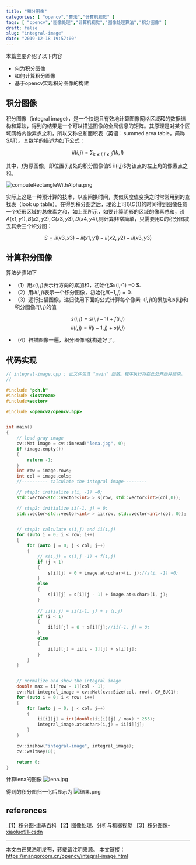 ```yaml
---
title: "积分图像"
categories: [ "opencv","算法","计算机视觉" ]
tags: [ "opencv","图像处理","计算机视觉","图像处理算法","积分图像" ]
draft: false
slug: "integral-image"
date: "2019-12-18 19:57:00"
---
```


本篇主要介绍了以下内容

- 何为积分图像
- 如何计算积分图像
- 基于opencv实现积分图像的构建

## 积分图像


积分图像（integral image），是一个快速且有效地计算图像网格区域**和**的数据结构和算法，得到的结果是一个可以描述图像的全局信息的矩阵。其原理是对某个区域网格内像素点之和，所以又称总和面积表（英语：summed area table，简称SAT）。其数学的描述为如下公式：

$$ii(i,j) = \sum_{k \leq i, l\leq j} f(k,l)$$

其中，$f$为原图像，即位置$(i,j)$处的积分图像值$ ii(i,j)$为该点的左上角的像素点之和。

![computeRectangleWithAlpha.png][1]

实际上这是一种预计算的技术，以空间换时间，类似灰度值变换之时常常用到的查找表（look up table）。在得到积分图之后，理论上可以$O(1)$的时间得到图像任意一个矩形区域的总像素之和，如上图所示，如要计算阴影的区域的像素总和，设$A(x1,y1),B(x2,y2),C(x3,y3),D(x4,y4)$,则计算非常简单，只需要用C的积分图减去其余三个积分图：

$$S = ii(x3,x3) - ii(x1,y1) - ii(x2,y2) - ii(x3,y3)$$

## 计算积分图像

算法步骤如下

- （1）用$s(i,j)$表示行方向的累加和，初始化$s(i,-1) =0 $.
- （2）用$ii(i,j)$表示一个积分图像，初始化$ii(-1,j)=0$.
- （3）逐行扫描图像，递归使用下面的公式计算每个像素$（i,j)$的累加和s(i,j)和积分图像$ii(i,j)$的值

$$s(i,j) = s(i,j-1) + f(i,j)$$
$$ii(i,j) = ii(i-1, j) + s(i,j)$$

- （4）扫描图像一遍，积分图像$ii$就构造好了。

## 代码实现

```c++
// integral-image.cpp : 此文件包含 "main" 函数。程序执行将在此处开始并结束。
//

#include "pch.h"
#include <iostream>
#include<vector>

#include <opencv2/opencv.hpp>


int main()
{
	// load gray image
	cv::Mat image = cv::imread("lena.jpg", 0);
	if (image.empty())
	{
		return -1;
	}
    int row = image.rows;
	int col = image.cols;
	//---------- calculate the integral image---------

	// step1: initialize s(i, -1) =0;
	std::vector<std::vector<int> > s(row, std::vector<int>(col,0));

	// step2: initialize ii(-1, j) = 0;
	std::vector<std::vector<int> > ii(row, std::vector<int>(col, 0));


	// step3: calculate s(i,j) and ii(i,j)
	for (auto i = 0; i < row; i++)
	{
		for (auto j = 0; j < col; j++)
		{
			// s(i,j) = s(i,j -1) + f(i,j)
			if (j < 1)
			{
				s[i][j] = 0 + image.at<uchar>(i, j);//s(i, -1) =0;
			}
			else
			{
				s[i][j] = s[i][j - 1] + image.at<uchar>(i, j);
			}
			
			// ii(i,j) = ii(i-1, j) + s（i,j)
			if (i < 1)
			{
				ii[i][j] = 0 + s[i][j];//ii(-1, j) = 0;
			}
			else
			{
				ii[i][j] = ii[i - 1][j] + s[i][j];
			}
		}
	}


	// normalize and show the integral image
	double max = ii[row - 1][col - 1];
	cv::Mat integral_image = cv::Mat(cv::Size(col, row), CV_8UC1);
	for (auto i = 0; i < row; i++)
	{
		for (auto j = 0; j < col; j++)
		{
			ii[i][j] = int(double(ii[i][j] / max) * 255);
			integral_image.at<uchar>(i,j) = ii[i][j];
		}
	}

	cv::imshow("integral-image", integral_image);
	cv::waitKey(0);

	return 0;
}
```

计算lena的图像
![lena.jpg][2]

得到的积分图归一化后显示为
![结果.png][3]
## references

[【1】积分图-维基百科](https://zh.wikipedia.org/wiki/%E7%A7%AF%E5%88%86%E5%9B%BE)
【2】图像处理、分析与机器视觉
[【3】积分图像-xiaoluo91-csdn](https://blog.csdn.net/u010839382/article/details/46383423)

---

本文由芒果浩明发布，转载请注明来源。
本文链接：https://mangoroom.cn/opencv/integral-image.html


  [1]: https://mangoroom.cn/usr/uploads/2019/12/2944606868.png
  [2]: https://mangoroom.cn/usr/uploads/2019/12/3396259583.jpg
  [3]: https://mangoroom.cn/usr/uploads/2019/12/3692894820.png